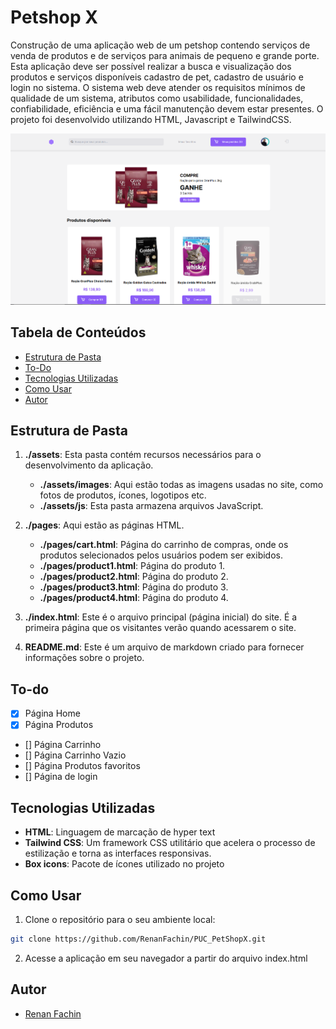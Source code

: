# Petshop X

Construção de uma aplicação web de um petshop contendo serviços de venda de produtos e de serviços para animais de pequeno e grande porte.
Esta aplicação deve ser possível realizar a busca e visualização dos produtos e serviços disponíveis cadastro de pet, cadastro de usuário e login no sistema. O sistema web deve atender os requisitos mínimos de qualidade de um sistema, atributos como usabilidade, funcionalidades, confiabilidade, eficiência e uma fácil manutenção devem estar presentes.
O projeto foi desenvolvido utilizando HTML, Javascript e TailwindCSS.


<p align="center">
  <img src="./public/previewHomePage.PNG" alt="Exemplo da Aplicação em DarkMode">
</p>


## Tabela de Conteúdos

- [Estrutura de Pasta](#estrutura-de-pastas)
- [To-Do](#to-do)
- [Tecnologias Utilizadas](#tecnologias-utilizadas)
- [Como Usar](#como-usar)
- [Autor](#autor)

## Estrutura de Pasta
1. **./assets**: Esta pasta contém recursos necessários para o desenvolvimento da aplicação.

   - **./assets/images**: Aqui estão todas as imagens usadas no site, como fotos de produtos, ícones, logotipos etc.
   - **./assets/js**: Esta pasta armazena arquivos JavaScript.

2. **./pages**: Aqui estão as páginas HTML.

   - **./pages/cart.html**: Página do carrinho de compras, onde os produtos selecionados pelos usuários podem ser exibidos.
   - **./pages/product1.html**: Página do produto 1.
   - **./pages/product2.html**: Página do produto 2.
   - **./pages/product3.html**: Página do produto 3.
   - **./pages/product4.html**: Página do produto 4.

3. **./index.html**: Este é o arquivo principal (página inicial) do site. É a primeira página que os visitantes verão quando acessarem o site.

4. **README.md**: Este é um arquivo de markdown criado para fornecer informações sobre o projeto.

## To-do
- [x] Página Home
- [x] Página Produtos
- [] Página Carrinho
- [] Página Carrinho Vazio
- [] Página Produtos favoritos
- [] Página de login

## Tecnologias Utilizadas

- **HTML**: Linguagem de marcação de hyper text
- **Tailwind CSS**: Um framework CSS utilitário que acelera o processo de estilização e torna as interfaces responsivas.
- **Box icons**: Pacote de ícones utilizado no projeto


## Como Usar

1. Clone o repositório para o seu ambiente local:

```bash
git clone https://github.com/RenanFachin/PUC_PetShopX.git
```

2. Acesse a aplicação em seu navegador a partir do arquivo index.html

## Autor
- [Renan Fachin](https://github.com/RenanFachin/)